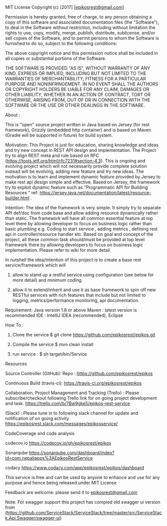 MIT License
Copyright (c) [2017] [epikosrest@gmail.com]

Permission is hereby granted, free of charge, to any person obtaining a copy
of this software and associated documentation files (the "Software"), to deal
in the Software without restriction, including without limitation the rights
to use, copy, modify, merge, publish, distribute, sublicense, and/or sell
copies of the Software, and to permit persons to whom the Software is
furnished to do so, subject to the following conditions:

The above copyright notice and this permission notice shall be included in all
copies or substantial portions of the Software.

THE SOFTWARE IS PROVIDED "AS IS", WITHOUT WARRANTY OF ANY KIND, EXPRESS OR
IMPLIED, INCLUDING BUT NOT LIMITED TO THE WARRANTIES OF MERCHANTABILITY,
FITNESS FOR A PARTICULAR PURPOSE AND NONINFRINGEMENT. IN NO EVENT SHALL THE
AUTHORS OR COPYRIGHT HOLDERS BE LIABLE FOR ANY CLAIM, DAMAGES OR OTHER
LIABILITY, WHETHER IN AN ACTION OF CONTRACT, TORT OR OTHERWISE, ARISING FROM,
OUT OF OR IN CONNECTION WITH THE SOFTWARE OR THE USE OR OTHER DEALINGS IN THE
SOFTWARE.


About :

This is "open" source project written in Java based on Jersey (for rest framework), Grizzly (embedded http container)
and is based on Maven (Gradle will be supported in future) for build system.

Motivation:
This Project is just for education, sharing knowledge and ideas  and try  new concept in REST API design and implementation.
The Project try to align REST meta and rule based on RFC (https://tools.ietf.org/html/rfc7231#section-4.3).
This is ongoing and evolving project which will not necessarily provide complete solution instead will be evolving,
adding new feature and try new ideas.
The motivation is to learn and implement dynamic feature provided by Jersey to make rest api design simple and effective. 
Based on Jersey, the framework try to exploit dynamic feature such as "Programmatic API for Building Resources " 
ref: https://jersey.java.net/documentation/latest/resource-builder.html .

Intention:
The idea of the framework is very simple. It simply try to separate API def/doc from code base and allow adding resource
dynamically rather than static. The framework will have all common essential feature at top level there by allowing
developer to focus on business logic rather than basic plumbing e.g. Coding to start service , adding metrics , defining
rest api in controller/resource handler etc. Based on goal and concept of the project, all these common task should/must be 
provided at top level framework there by allowing
developers to focus on business logic implementation. Please refer to wiki for more detail.

In nutshell the idea/intention of this project is to create a base rest service/framework which will

1. allow to stand up a restful service using configuration (see below for more detail) and minimum coding.

2. allow it to extend/inherit and use it as base framework to spin off
new RESTful services with rich features that include but not limited to logging, metrics/performance monitoring, api documentation.

Requirement:
Java version 1.8 or above
Maven : latest version is recommended
IDE : IntelliJ IDEA (recommended), Eclipse


How To :

1. Clone the service 
$ git clone https://github.com/epikosrest/epikos.git

2. Compile the service 
$ mvn clean install

3. run service : $ sh target/bin/Service


Resources

Source Controller (GitHub):
Repo : https://github.com/epikosrest/epikos

Continuous Build (travis-ci):
https://travis-ci.org/epikosrest/epikos

Collaboration, Project Management and Tracking (Trello) :
Please subscribe/checkout following Trello link for on going project development and task.
https://trello.com/b/7Bw9gke5/epikos-rest-service

(Slack) : Please tune in to following slack channel for update and notification of on going activity
https://epikosrest.slack.com/messages/epikosservice/

CodeCoverage and code analysis

codecov.io
https://codecov.io/gh/epikosrest/epikos

Sonarqube
https://sonarqube.com/dashboard/index?id=com.nepaliapps%3AEpikosRestService

codacy
https://www.codacy.com/app/epikosrest/epikos/dashboard

This service is free and can be used by anyone to enhance and use for any purpose and hence being released under MIT License

Feedback are welcome: please send it to epikosrest@gmail.com


Note: For swagger support this project has compied old swagger ui version from (https://github.com/ServiceStack/ServiceStack/tree/master/src/ServiceStack.Api.Swagger/swagger-ui)

